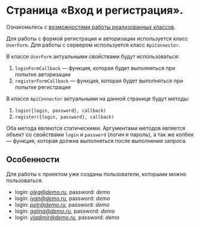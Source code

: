 # Страница «Вход и регистрация».

Ознакомьтесь с [возможностями работы реализованных классов](./classes_description.md).

Для работы с формой регистрации и авторизации используется класс `UserForm`.
Для работы с сервером используется класс `ApiConnector`.

В классе `UserForm` актуальными свойствами будут использоваться:
1. `loginFormCallback` — функция, которая будет выполняться при попытке авторизации
2. `registerFormCallback` — функция, которая будет выполняться при попытке регистрации

В классе `ApiConnector` актуальными на данной странице будут методы:
1. `login({login, password}, callback)`
2. `register({login, password}, callback)`

Оба метода являются статическими. Аргументами методов является объект со свойствами `login` и `password` (логин и пароль), а так же колбек — функция, которая должна выполняться после выполнения запроса.

## Особенности
Для работы с проектом уже созданы пользователи, которыми можно пользоваться.
* login: *oleg@demo.ru*, password: *demo*
* login: *ivan@demo.ru*, password: *demo*
* login: *petr@demo.ru*, password: *demo*
* login: *galina@demo.ru*, password: *demo*
* login: *vladimir@demo.ru*, password: *demo*
